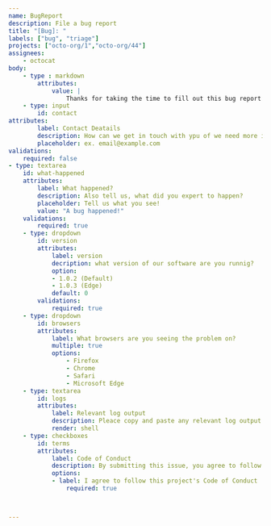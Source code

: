 ```yaml
---
name: BugReport
description: File a bug report
title: "[Bug]: "
labels: ["bug", "triage"]
projects: ["octo-org/1","octo-org/44"]
assignees:
    - octocat
body:
    - type : markdown
        attributes:
            value: |
                Thanks for taking the time to fill out this bug report!
    - type: input
        id: contact
attributes:
        label: Contact Deatails
        description: How can we get in touch with ypu of we need more info?
        placeholder: ex. email@example.com
validations:
    required: false
- type: textarea
    id: what-happened
    attributes:
        label: What happened?
        description: Also tell us, what did you expert to happen?
        placeholder: Tell us what you see!
        value: "A bug happened!"
    validations:
        required: true
    - type: dropdown
        id: version
        attributes:
            label: version
            decription: what version of our software are you runnig?
            option:
            - 1.0.2 (Default)
            - 1.0.3 (Edge)
            default: 0
        validations:
            required: true
    - type: dropdown
        id: browsers
        attributes:
            label: What browsers are you seeing the problem on?
            multiple: true
            options:
                - Firefox
                - Chrome
                - Safari
                - Microsoft Edge
    - type: textarea
        id: logs
        attributes:
            label: Relevant log output
            description: Pleace copy and paste any relevant log output. This will be automatically formatted into code, so no need for backticks.
            render: shell
    - type: checkboxes
        id: terms
        attributes:
            label: Code of Conduct
            description: By submitting this issue, you agree to follow our [Code Conduct] (https://example.com)
            options:
            - label: I agree to follow this project's Code of Conduct 
                required: true



---
```



